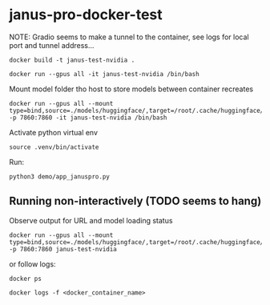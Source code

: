 # janus-pro-docker-test

NOTE: Gradio seems to make a tunnel to the container, see logs for local port and tunnel address... 

```
docker build -t janus-test-nvidia .
```

```
docker run --gpus all -it janus-test-nvidia /bin/bash
```

Mount model folder tho host to store models between container recreates
```
docker run --gpus all --mount type=bind,source=./models/huggingface/,target=/root/.cache/huggingface/ -p 7860:7860 -it janus-test-nvidia /bin/bash
```

Activate python virtual env

```
source .venv/bin/activate
```

Run: 
```
python3 demo/app_januspro.py
```


## Running non-interactively (TODO seems to hang)

Observe output for URL and model loading status
```
docker run --gpus all --mount type=bind,source=./models/huggingface/,target=/root/.cache/huggingface/ -p 7860:7860 janus-test-nvidia
```

or follow logs: 
```
docker ps
```

```
docker logs -f <docker_container_name>
```
